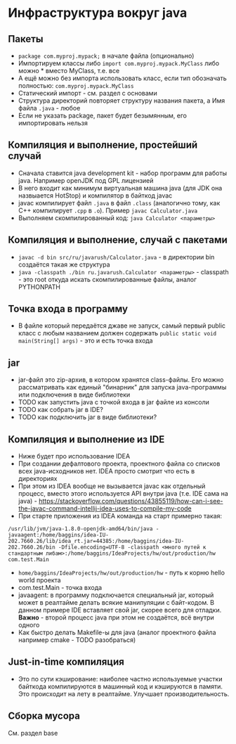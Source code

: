 # Инфраструктура вокруг java
## Пакеты
* ``package com.myproj.mypack;`` в начале файла (опционально)
*  Импортируем классы либо ``import com.myproj.mypack.MyClass`` либо можно * вместо MyClass, т.е. все
* А ещё можно без импорта использовать класс, если тип обозначать полностью: ``com.myproj.mypack.MyClass``
* Статический импорт - см. раздел с основами
* Структура директорий повторяет структуру названия пакета, а Имя файла ``.java`` - любое
* Если не указать package, пакет будет безымянным, его импортировать нельзя

## Компиляция и выполнение, простейший случай
* Сначала ставится java development kit - набор программ для работы java. Например openJDK под GPL лицензией 
* В него входит как минимум виртуальная машина java (для JDK она назвыается HotStop) и компилятор в байткод javac
* javac компилирует файл ``.java`` в файл ``.class`` (аналогично тому, как C++ компилирует ``.cpp`` в ``.o``). Пример ``javac Calculator.java``
* Выполняем скомпилированный код: ``java Calculator <параметры>``

## Компиляция и выполнение, случай с пакетами
* ``javac -d bin src/ru/javarush/Calculator.java`` - в директории bin создаётся такая же структура
* ``java -classpath ./bin ru.javarush.Calculator <параметры>`` -  classpath - это root откуда искать скомпилированные файлы, аналог PYTHONPATH

## Точка входа в программу
* В файле который передаётся джаве не запуск, самый первый public класс с любым названием должен содержать ``public static void main(String[] args)`` - это и есть точка входа

## jar
* jar-файл это zip-архив, в котором хранятся class-файлы. Его можно рассматривать как единый "бинарник" для запуска java-программы или подключения в виде библиотеки
* TODO как запустить java с точкой входа в jar файле из консоли
* TODO как собрать jar в IDE?
* TODO как подключить jar в виде библиотеки?

## Компиляция и выполнение из IDE
* Ниже будет про использование IDEA 
* При создании дефалтового проекта, проектного файла со списков всех java-исходников нет. IDEA просто смотрит что есть в директориях
* При этом из IDEA вообще не вызывается javac как отдельный процесс, вместо этого используется API внутри java (т.е. IDE сама на java) - https://stackoverflow.com/questions/43855119/how-can-i-see-the-javac-command-intellij-idea-uses-to-compile-my-code
* При старте приложения из IDEA команда на старт примерно такая:
```
/usr/lib/jvm/java-1.8.0-openjdk-amd64/bin/java -javaagent:/home/baggins/idea-IU-202.7660.26/lib/idea_rt.jar=44385:/home/baggins/idea-IU-202.7660.26/bin -Dfile.encoding=UTF-8 -classpath <много путей к стандартным либам>:/home/baggins/IdeaProjects/hw/out/production/hw com.test.Main
```
* ``home/baggins/IdeaProjects/hw/out/production/hw`` - путь к корню hello world проекта
* com.test.Main - точка входа
* javaagent: в программу подключается специальный jar, который может в реалтайме делать всякие манипуляции с байт-кодом. В данном примере IDE вставляет свой jar, скорее всего для отладки. **Важно** - второй процесс java при этом не создаётся, всё внутри одного
* Как быстро делать Makefile-ы для java (аналог проектного файла например cmake - TODO разобраться)

## Just-in-time компиляция
* Это по сути кэширование: наиболее частно используемые участки байткода компилируются в машинный код и кэшируются в памяти. Это происходит на лету в реалтайме. Улучшает производительность.

## Сборка мусора
См. раздел base